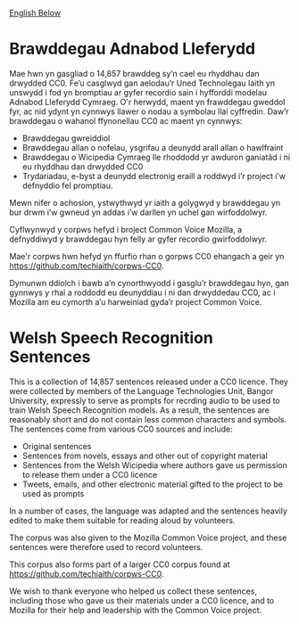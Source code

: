 [English Below](#welsh_speech_recognition_sentences)

# Brawddegau Adnabod Lleferydd
Mae hwn yn gasgliad o 14,857 brawddeg sy’n cael eu rhyddhau dan drwydded CC0. Fe’u casglwyd gan aelodau’r Uned Technolegau Iaith yn unswydd i fod yn bromptiau ar gyfer recordio sain i hyfforddi modelau Adnabod Lleferydd Cymraeg. O'r herwydd, maent yn frawddegau gweddol fyr, ac nid ydynt yn cynnwys llawer o nodau a symbolau llai cyffredin. Daw’r brawddegau o wahanol ffynonellau CC0 ac maent yn cynnwys:<br/>

* Brawddegau gwreiddiol
* Brawddegau allan o nofelau, ysgrifau a deunydd arall allan o hawlfraint
* Brawddegau o Wicipedia Cymraeg lle rhoddodd yr awduron ganiatâd i ni eu rhyddhau dan drwydded CC0
* Trydariadau, e-byst a deunydd electronig eraill a roddwyd i’r project i’w defnyddio fel promptiau.

Mewn nifer o achosion, ystwythwyd yr iaith a golygwyd y brawddegau yn bur drwm i’w gwneud yn addas i’w darllen yn uchel gan wirfoddolwyr.

Cyflwynwyd y corpws hefyd i broject Common Voice Mozilla, a defnyddiwyd y brawddegau hyn felly ar gyfer recordio gwirfoddolwyr.

Mae'r corpws hwn hefyd yn ffurfio rhan o gorpws CC0 ehangach a geir yn https://github.com/techiaith/corpws-CC0.

Dymunwn ddiolch i bawb a’n cynorthwyodd i gasglu’r brawddegau hyn, gan gynnwys y rhai a roddodd eu deunyddiau i ni dan drwyddedau CC0, ac i Mozilla am eu cymorth a’u harweiniad gyda’r project Common Voice.

# Welsh Speech Recognition Sentences
This is a collection of 14,857 sentences released under a CC0 licence. They were collected by members of the Language Technologies Unit, Bangor University, expressly to serve as prompts for recrding audio to be used to train Welsh Speech Recognition models. As a result, the sentences are reasonably short and do not contain less common characters and symbols. The sentences come from various CC0 sources and include:

* Original sentences
* Sentences from novels, essays and other out of copyright material
* Sentences from the Welsh Wicipedia where authors gave us permission to release them under a CC0 licence
* Tweets, emails, and other electronic material gifted to the project to be used as prompts

In a number of cases, the language was adapted and the sentences heavily edited to make them suitable for reading aloud by volunteers.

The corpus was also given to the Mozilla Common Voice project, and these sentences were therefore used to record volunteers.

This corpus also forms part of a larger CC0 corpus found at https://github.com/techiaith/corpws-CC0.

We wish to thank everyone who helped us collect these sentences, including those who gave us their materials under a CC0 licence, and to Mozilla for their help and leadership with the Common Voice project.
